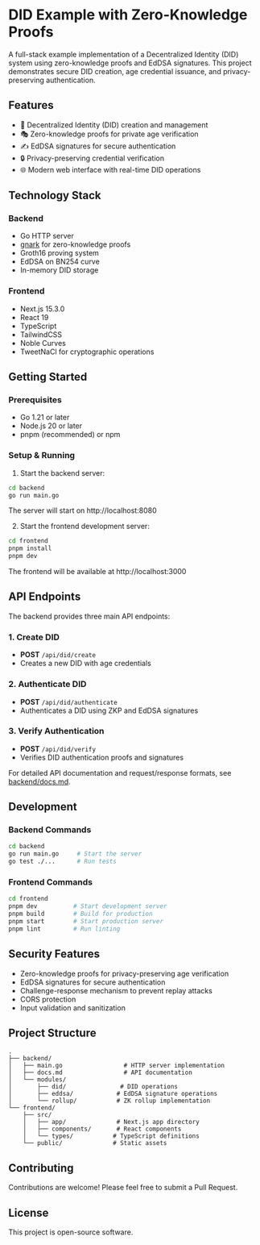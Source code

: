 # DID Example with Zero-Knowledge Proofs

A full-stack example implementation of a Decentralized Identity (DID) system using zero-knowledge proofs and EdDSA signatures. This project demonstrates secure DID creation, age credential issuance, and privacy-preserving authentication.

## Features

- 🔐 Decentralized Identity (DID) creation and management
- 🎭 Zero-knowledge proofs for private age verification
- ✍️ EdDSA signatures for secure authentication
- 🔒 Privacy-preserving credential verification
- 🌐 Modern web interface with real-time DID operations

## Technology Stack

### Backend
- Go HTTP server
- [gnark](https://github.com/consensys/gnark) for zero-knowledge proofs
- Groth16 proving system
- EdDSA on BN254 curve
- In-memory DID storage

### Frontend
- Next.js 15.3.0
- React 19
- TypeScript
- TailwindCSS
- Noble Curves
- TweetNaCl for cryptographic operations

## Getting Started

### Prerequisites
- Go 1.21 or later
- Node.js 20 or later
- pnpm (recommended) or npm

### Setup & Running

1. Start the backend server:
```bash
cd backend
go run main.go
```
The server will start on http://localhost:8080

2. Start the frontend development server:
```bash
cd frontend
pnpm install
pnpm dev
```
The frontend will be available at http://localhost:3000

## API Endpoints

The backend provides three main API endpoints:

### 1. Create DID
- **POST** `/api/did/create`
- Creates a new DID with age credentials

### 2. Authenticate DID
- **POST** `/api/did/authenticate`
- Authenticates a DID using ZKP and EdDSA signatures

### 3. Verify Authentication
- **POST** `/api/did/verify`
- Verifies DID authentication proofs and signatures

For detailed API documentation and request/response formats, see [backend/docs.md](backend/docs.md).

## Development

### Backend Commands
```bash
cd backend
go run main.go     # Start the server
go test ./...      # Run tests
```

### Frontend Commands
```bash
cd frontend
pnpm dev          # Start development server
pnpm build        # Build for production
pnpm start        # Start production server
pnpm lint         # Run linting
```

## Security Features

- Zero-knowledge proofs for privacy-preserving age verification
- EdDSA signatures for secure authentication
- Challenge-response mechanism to prevent replay attacks
- CORS protection
- Input validation and sanitization

## Project Structure

```
.
├── backend/
│   ├── main.go                 # HTTP server implementation
│   ├── docs.md                 # API documentation
│   └── modules/
│       ├── did/               # DID operations
│       ├── eddsa/            # EdDSA signature operations
│       └── rollup/           # ZK rollup implementation
└── frontend/
    ├── src/
    │   ├── app/              # Next.js app directory
    │   ├── components/       # React components
    │   └── types/           # TypeScript definitions
    └── public/              # Static assets
```

## Contributing

Contributions are welcome! Please feel free to submit a Pull Request.

## License

This project is open-source software.
